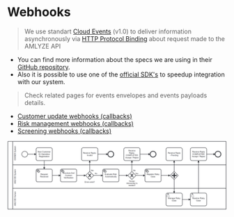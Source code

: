 # Webhooks

> We use standart [Cloud Events](https://cloudevents.io/) (v1.0) to deliver information asynchronously via [HTTP Protocol Binding](https://github.com/cloudevents/spec/blob/v1.0.2/cloudevents/bindings/http-protocol-binding.md) about request made to the AMLYZE API

* You can find more information about the specs we are using in their [GitHub repository](https://github.com/cloudevents/spec).
* Also it is possible to use one of the [official SDK's](https://github.com/cloudevents/spec/blob/v1.0.2/cloudevents/SDK.md) to speedup integration with our system.


> Check related pages for events envelopes and events payloads details.


* [Customer update webhooks (callbacks)](Customer_update_webhooks.md)
* [Risk management webhooks (callbacks)](RiskManagementWebhooks.md)
* [Screening webhooks (callbacks)](ScreeningWebhooks.md)

![Alt text](image.png)

